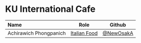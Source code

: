 # KU International Cafe

| Name                   | Role                                 | Github                                     |
|:-----------------------|--------------------------------------|--------------------------------------------|
| Achirawich Phongpanich | [Italian Food](Menu.md#italian-food) | [@NewOsakA](https://github.com/NewOsakA)   |

